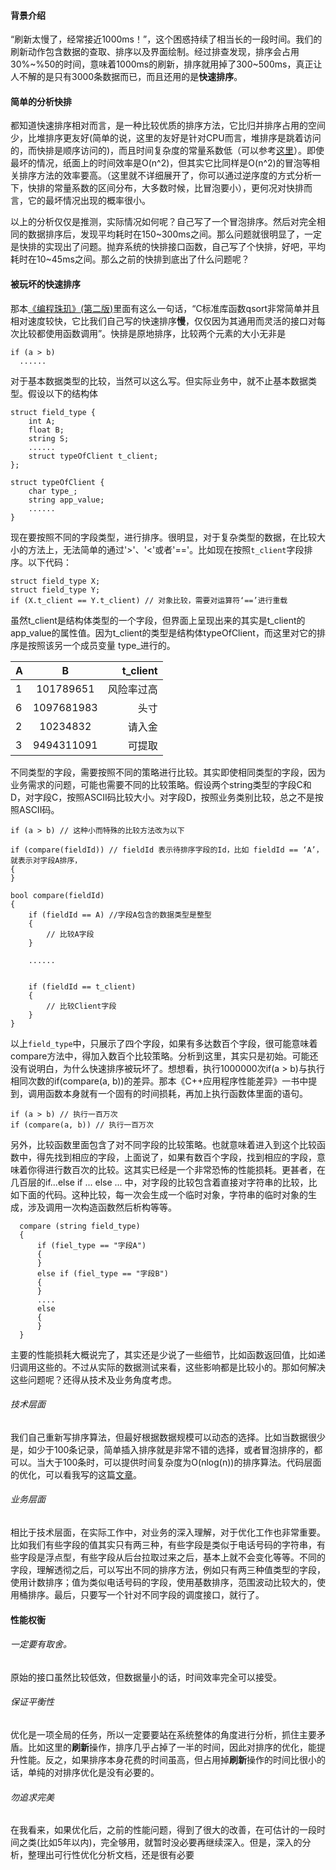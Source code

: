 #### 背景介绍
“刷新太慢了，经常接近1000ms！”，这个困惑持续了相当长的一段时间。我们的刷新动作包含数据的查取、排序以及界面绘制。经过排查发现，排序会占用30%\~%50的时间，意味着1000ms的刷新，排序就用掉了300\~500ms，真正让人不解的是只有3000条数据而已，而且还用的是**快速排序**。

#### 简单的分析快排
都知道快速排序相对而言，是一种比较优质的排序方法，它比归并排序占用的空间少，比堆排序更友好(简单的说，这里的友好是针对CPU而言，堆排序是跳着访问的，而快排是顺序访问的)，而且时间复杂度的常量系数低（可以参考[这里](http://mindhacks.cn/2008/06/13/why-is-quicksort-so-quick/)）。即使最坏的情况，纸面上的时间效率是O(n^2)，但其实它比同样是O(n^2)的冒泡等相关排序方法的效率要高。（这里就不详细展开了，你可以通过逆序度的方式分析一下，快排的常量系数的区间分布，大多数时候，比冒泡要小），更何况对快排而言，它的最坏情况出现的概率很小。

以上的分析仅仅是推测，实际情况如何呢？自己写了一个冒泡排序。然后对完全相同的数据排序后，发现平均耗时在150\~300ms之间。那么问题就很明显了，一定是快排的实现出了问题。抛弃系统的快排接口函数，自己写了个快排，好吧，平均耗时在10\~45ms之间。那么之前的快排到底出了什么问题呢？

#### 被玩坏的快速排序
那本[《编程珠玑》(第二版)](https://book.douban.com/subject/3227098/)里面有这么一句话，“C标准库函数qsort非常简单并且相对速度较快，它比我们自己写的快速排序**慢**，仅仅因为其通用而灵活的接口对每次比较都使用函数调用”。快排是原地排序，比较两个元素的大小无非是
  
    if (a > b)
      ......

对于基本数据类型的比较，当然可以这么写。但实际业务中，就不止基本数据类型。假设以下的结构体
    
    struct field_type {
        int A;
        float B;
        string S;
        ......
        struct typeOfClient t_client;
    };
    
    struct typeOfClient {
        char type_;
        string app_value;
        ......
    }
    
现在要按照不同的字段类型，进行排序。很明显，对于复杂类型的数据，在比较大小的方法上，无法简单的通过'>'、'<'或者'=='。比如现在按照`t_client`字段排序。以下代码：

    struct field_type X;
    struct field_type Y;
    if (X.t_client == Y.t_client) // 对象比较，需要对运算符‘==’进行重载
虽然t_client是结构体类型的一个字段，但界面上呈现出来的其实是t_client的app_value的属性值。因为t_client的类型是结构体typeOfClient，而这里对它的排序是按照该另一个成员变量 type_进行的。

| A        | B           | t_client  |
| -------- |:-----------:| ---------:|
| 1        | 101789651   | 风险率过高|
| 6        | 1097681983  | 头寸      |
| 2        | 10234832    | 请入金    |
| 3        | 9494311091  | 可提取    |

不同类型的字段，需要按照不同的策略进行比较。其实即使相同类型的字段，因为业务需求的问题，可能也需要不同的比较策略。假设两个string类型的字段C和D，对字段C，按照ASCII码比较大小。对字段D，按照业务类别比较，总之不是按照ASCII码。

    if (a > b) // 这种小而特殊的比较方法改为以下
    
    if (compare(fieldId)) // fieldId 表示待排序字段的Id，比如 fieldId == ‘A’，就表示对字段A排序，
    {
    }
    
    bool compare(fieldId)
    {
        if (fieldId == A) //字段A包含的数据类型是整型
        {
            // 比较A字段
        }
        
        ......
        
        
        if (fieldId == t_client)
        {
            // 比较Client字段
        }
    }
以上`field_type`中，只展示了四个字段，如果有多达数百个字段，很可能意味着compare方法中，得加入数百个比较策略。分析到这里，其实只是初始。可能还没有说明白，为什么快速排序被玩坏了。想想看，执行1000000次if(a > b)与执行相同次数的if(compare(a, b))的差异。那本《C++应用程序性能差异》一书中提到，调用函数本身就有一个固有的时间损耗，再加上执行函数体里面的语句。

    if (a > b) // 执行一百万次
    if (compare(a, b)) // 执行一百万次

另外，比较函数里面包含了对不同字段的比较策略。也就意味着进入到这个比较函数中，得先找到相应的字段，上面说了，如果有数百个字段，找到相应的字段，意味着你得进行数百次的比较。这其实已经是一个非常恐怖的性能损耗。更甚者，在几百层的if...else if ... else ... 中，对字段的比较包含着直接对字符串的比较，比如下面的代码。这种比较，每一次会生成一个临时对象，字符串的临时对象的生成，涉及调用一次构造函数然后析构等等。

      compare (string field_type)
      {
          if (fiel_type == "字段A")
          {
          }
          else if (fiel_type == "字段B")
          {
          }
          ....
          else
          {
          }
      }

主要的性能损耗大概说完了，其实还是少说了一些细节，比如函数返回值，比如递归调用这些的。不过从实际的数据测试来看，这些影响都是比较小的。那如何解决这些问题呢？还得从技术及业务角度考虑。
###### 技术层面
我们自己重新写排序算法，但最好根据数据规模可以动态的选择。比如当数据很少是，如少于100条记录，简单插入排序就是非常不错的选择，或者冒泡排序的，都可以。当大于100条时，可以提供时间复杂度为O(nlog(n))的排序算法。代码层面的优化，可以看我写的这篇[文章](https://github.com/WalkingNL/Performance/tree/master)。
###### 业务层面
相比于技术层面，在实际工作中，对业务的深入理解，对于优化工作也非常重要。比如我们有些字段的值其实只有两三种，有些字段是类似于电话号码的字符串，有些字段是浮点型，有些字段从后台拉取过来之后，基本上就不会变化等等。不同的字段，理解透彻之后，可以写出不同的排序方法，例如只有两三种值类型的字段，使用计数排序；值为类似电话号码的字段，使用基数排序，范围波动比较大的，使用桶排序。最后，只要写一个针对不同字段的调度接口，就行了。

#### 性能权衡

###### 一定要有取舍。
原始的接口虽然比较低效，但数据量小的话，时间效率完全可以接受。
###### 保证平衡性
优化是一项全局的任务，所以一定要要站在系统整体的角度进行分析，抓住主要矛盾。比如这里的**刷新**操作，排序几乎占掉了一半的时间，因此对排序的优化，能提升性能。反之，如果排序本身花费的时间虽高，但占用掉**刷新**操作的时间比很小的话，单纯的对排序优化是没有必要的。
###### 勿追求完美
在我看来，如果优化后，之前的性能问题，得到了很大的改善，在可估计的一段时间之类(比如5年以内)，完全够用，就暂时没必要再继续深入。但是，深入的分析，整理出可行性优化分析文档，还是很有必要



